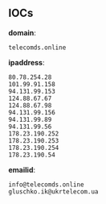 
## IOCs

__domain__:

```text
telecomds.online
```
__ipaddress__:

```text
80.78.254.28
101.99.91.158
94.131.99.153
124.88.67.67
124.88.67.98
94.131.99.156
94.131.99.89
94.131.99.56
178.23.190.252
178.23.190.253
178.23.190.254
178.23.190.54
```
__emailid__:

```text
info@telecomds.online
gluschko.ik@ukrtelecom.ua
```